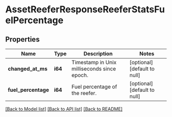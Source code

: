 # AssetReeferResponseReeferStatsFuelPercentage

## Properties
Name | Type | Description | Notes
------------ | ------------- | ------------- | -------------
**changed_at_ms** | **i64** | Timestamp in Unix milliseconds since epoch. | [optional] [default to null]
**fuel_percentage** | **i64** | Fuel percentage of the reefer. | [optional] [default to null]

[[Back to Model list]](../README.md#documentation-for-models) [[Back to API list]](../README.md#documentation-for-api-endpoints) [[Back to README]](../README.md)


